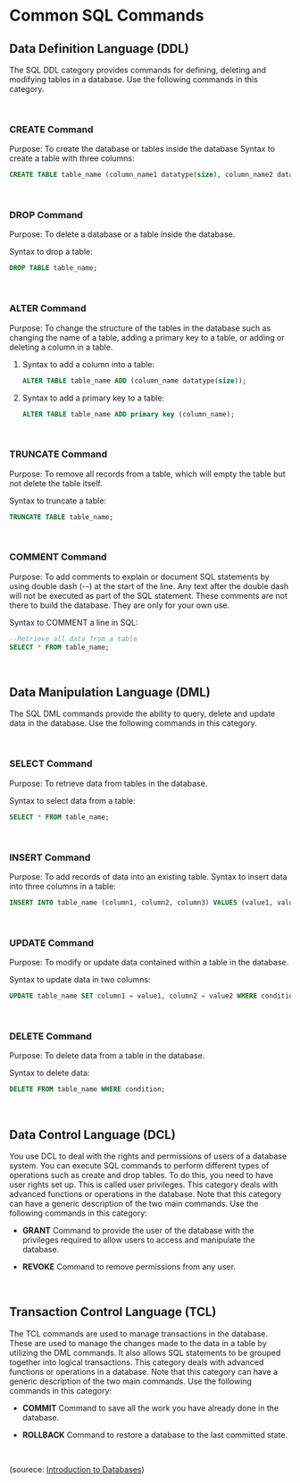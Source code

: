 # Common SQL Commands

## Data Definition Language (DDL)

The SQL DDL category provides commands for defining, deleting and modifying tables in a database. Use the following commands in this category.

&nbsp;

### CREATE Command

Purpose: To create the database or tables inside the database
Syntax to create a table with three columns:
```sql
CREATE TABLE table_name (column_name1 datatype(size), column_name2 datatype(size), column_name3 datatype(size));
```

&nbsp;

### DROP Command 

Purpose: To delete a database or a table inside the database. 

Syntax to drop a table:

```sql
DROP TABLE table_name; 
```

&nbsp;

### ALTER Command 

Purpose: To change the structure of the tables in the database such as changing the name of a table, adding a primary key to a table, or adding or deleting a column in a table.

1. Syntax to add a column into a table:
    ```sql
    ALTER TABLE table_name ADD (column_name datatype(size)); 
    ```
2. Syntax to add a primary key to a table:
    ```sql
    ALTER TABLE table_name ADD primary key (column_name);
    ```

&nbsp;

### TRUNCATE Command

Purpose: To remove all records from a table, which will empty the table but not delete the table itself. 

Syntax to truncate a table:

```sql
TRUNCATE TABLE table_name;
```

&nbsp;

### COMMENT Command

Purpose: To add comments to explain or document SQL statements by using double dash (--) at the start of the line. Any text after the double dash will not be executed as part of the SQL statement. These comments are not there to build the database. They are only for your own use.   

Syntax to COMMENT a line in SQL: 

```sql
--Retrieve all data from a table
SELECT * FROM table_name; 
```

&nbsp;

## Data Manipulation Language (DML)
The SQL DML commands provide the ability to query, delete and update data in the database.  Use the following commands in this category.

&nbsp;

### SELECT Command

Purpose: To retrieve data from tables in the database. 

Syntax to select data from a table:
```sql
SELECT * FROM table_name;
```

&nbsp;

### INSERT Command

Purpose: To add records of data into an existing table. 
Syntax to insert data into three columns in a table:
```sql
INSERT INTO table_name (column1, column2, column3) VALUES (value1, value2, value3);
```

&nbsp;

### UPDATE Command 

Purpose: To modify or update data contained within a table in the database. 

Syntax to update data in two columns:
```sql
UPDATE table_name SET column1 = value1, column2 = value2 WHERE condition;
```

&nbsp;

### DELETE Command

Purpose: To delete data from a table in the database.

Syntax to delete data:
```sql
DELETE FROM table_name WHERE condition;
```

&nbsp;

## Data Control Language (DCL)
You use DCL to deal with the rights and permissions of users of a database system. You can execute SQL commands to perform different types of operations such as create and drop tables. To do this, you need to have user rights set up. This is called user privileges. This category deals with advanced functions or operations in the database. Note that this category can have a generic description of the two main commands. Use the following commands in this category:

- **GRANT** Command to provide the user of the database with the privileges required to allow users to access and manipulate the database.

- **REVOKE** Command to remove permissions from any user.

&nbsp;

## Transaction Control Language (TCL) 
The TCL commands are used to manage transactions in the database. These are used to manage the changes made to the data in a table by utilizing the DML commands. It also allows SQL statements to be grouped together into logical transactions. This category deals with advanced functions or operations in a database. Note that this category can have a generic description of the two main commands. Use the following commands in this category:

- **COMMIT** Command to save all the work you have already done in the database. 

- **ROLLBACK** Command to restore a database to the last committed state.

&nbsp;

(sourece: [Introduction to Databases](https://www.coursera.org/learn/introduction-to-databases))